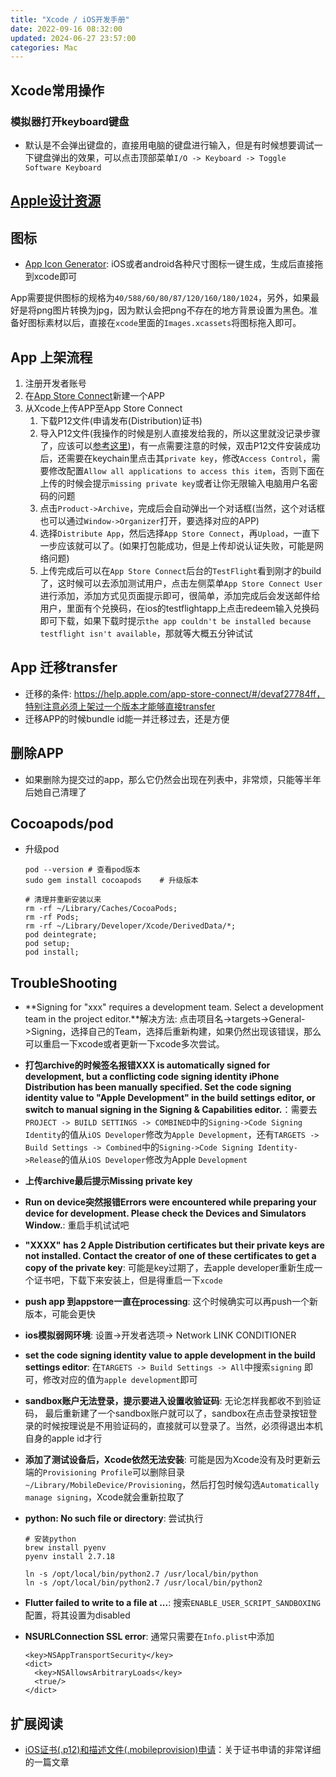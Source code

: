 ```yaml
---
title: "Xcode / iOS开发手册"
date: 2022-09-16 08:32:00
updated: 2024-06-27 23:57:00
categories: Mac
---
```


## Xcode常用操作

### 模拟器打开keyboard键盘

- 默认是不会弹出键盘的，直接用电脑的键盘进行输入，但是有时候想要调试一下键盘弹出的效果，可以点击顶部菜单`I/O -> Keyboard -> Toggle Software Keyboard`

## [Apple设计资源](https://developer.apple.com/design/resources/)

## 图标

- [App Icon Generator](https://appicon.co/#app-icon): iOS或者android各种尺寸图标一键生成，生成后直接拖到xcode即可

App需要提供图标的规格为`40/588/60/80/87/120/160/180/1024`，另外，如果最好是将png图片转换为jpg，因为默认会把png不存在的地方背景设置为黑色。准备好图标素材以后，直接在`xcode`里面的`Images.xcassets`将图标拖入即可。

## App 上架流程

1. 注册开发者账号
2. 在[App Store Connect](https://appstoreconnect.apple.com/)新建一个APP
3. 从Xcode上传APP至App Store Connect
   1. 下载P12文件(申请发布(Distribution)证书)
   1. 导入P12文件(我操作的时候是别人直接发给我的，所以这里就没记录步骤了，应该可以[参考这里](https://ask.dcloud.net.cn/article/152))，有一点需要注意的时候，双击P12文件安装成功后，还需要在keychain里点击其`private key`，修改`Access Control`，需要修改配置`Allow all applications to access this item`，否则下面在上传的时候会提示`missing private key`或者让你无限输入电脑用户名密码的问题
   2. 点击`Product->Archive`，完成后会自动弹出一个对话框(当然，这个对话框也可以通过`Window->Organizer`打开，要选择对应的APP)
   3. 选择`Distribute App`，然后选择`App Store Connect`，再`Upload`，一直下一步应该就可以了。(如果打包能成功，但是上传却说认证失败，可能是网络问题)
   4.  上传完成后可以在`App Store Connect`后台的`TestFlight`看到刚才的build了，这时候可以去添加测试用户，点击左侧菜单`App Store Connect User`进行添加，添加方式见页面提示即可，很简单，添加完成后会发送邮件给用户，里面有个兑换码，在ios的testflightapp上点击redeem输入兑换码即可下载，如果下载时提示`the app couldn't be installed because testflight isn't available`，那就等大概五分钟试试

<!--more-->

## App 迁移transfer

- 迁移的条件: https://help.apple.com/app-store-connect/#/devaf27784ff，特别注意必须上架过一个版本才能够直接transfer
- 迁移APP的时候bundle id能一并迁移过去，还是方便

## 删除APP

- 如果删除为提交过的app，那么它仍然会出现在列表中，非常烦，只能等半年后她自己清理了

## Cocoapods/pod

- 升级pod

  ```shell
  pod --version	# 查看pod版本
  sudo gem install cocoapods	# 升级版本
  
  # 清理并重新安装以来
  rm -rf ~/Library/Caches/CocoaPods; 
  rm -rf Pods; 
  rm -rf ~/Library/Developer/Xcode/DerivedData/*; 
  pod deintegrate; 
  pod setup; 
  pod install;
  ```

## TroubleShooting

- **Signing for "xxx" requires a development team. Select a development team in the project editor.**解决方法: 点击项目名->targets->General->Signing，选择自己的Team，选择后重新构建，如果仍然出现该错误，那么可以重启一下xcode或者更新一下xcode多次尝试。

- **打包archive的时候签名报错XXX is automatically signed for development, but a conflicting code signing identity iPhone Distribution has been manually specified. Set the code signing identity value to "Apple Development" in the build settings editor, or switch to manual signing in the Signing & Capabilities editor.**：需要去`PROJECT -> BUILD SETTINGS -> COMBINED`中的`Signing->Code Signing Identity`的值从`iOS Developer`修改为`Apple Development`，还有`TARGETS -> Build Settings -> Combined`中的`Signing->Code Signing Identity->Release`的值从`iOS Developer`修改为Apple `Development`

- **上传archive最后提示Missing private key**

- **Run on device突然报错Errors were encountered while preparing your device for development. Please check the Devices and Simulators Window.**: 重启手机试试吧

- **"XXXX" has 2 Apple Distribution certificates but their private keys are not installed. Contact the creator of one of these certificates to get a copy of the private key**: 可能是key过期了，去apple developer重新生成一个证书吧，下载下来安装上，但是得重启一下`xcode`

- **push app 到appstore一直在processing**: 这个时候确实可以再push一个新版本，可能会更快

- **ios模拟弱网环境**: 设置->开发者选项-> Network LINK CONDITIONER

- **set the code signing identity value to apple development in the build settings editor**: 在`TARGETS -> Build Settings -> All`中搜索`signing` 即可，修改对应的值为`apple development`即可

- **sandbox账户无法登录，提示要进入设置收验证码**: 无论怎样我都收不到验证码， 最后重新建了一个sandbox账户就可以了，sandbox在点击登录按钮登录的时候按理说是不用验证码的，直接就可以登录了。当然，必须得退出本机自身的apple id才行

- **添加了测试设备后，Xcode依然无法安装**: 可能是因为Xcode没有及时更新云端的`Provisioning Profile`可以删除目录`~/Library/MobileDevice/Provisioning`，然后打包时候勾选`Automatically manage signing`，Xcode就会重新拉取了

- **python: No such file or directory**: 尝试执行

  ```shell
  # 安装python
  brew install pyenv
  pyenv install 2.7.18
  
  ln -s /opt/local/bin/python2.7 /usr/local/bin/python
  ln -s /opt/local/bin/python2.7 /usr/local/bin/python2
  ```
  
- **Flutter failed to write to a file at ...**: 搜索`ENABLE_USER_SCRIPT_SANDBOXING`配置，将其设置为disabled

- **NSURLConnection SSL error**: 通常只需要在`Info.plist`中添加

  ```shell
  <key>NSAppTransportSecurity</key>
  <dict>
  	<key>NSAllowsArbitraryLoads</key>
  	<true/>
  </dict>
  ```

## 扩展阅读

- [iOS证书(.p12)和描述文件(.mobileprovision)申请](https://ask.dcloud.net.cn/article/152)：关于证书申请的非常详细的一篇文章
